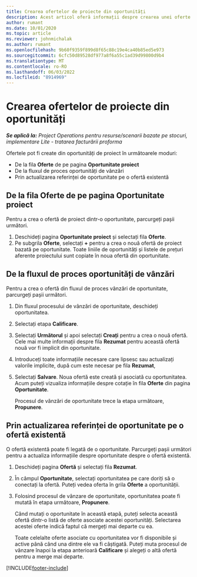 ```yaml
---
title: Crearea ofertelor de proiecte din oportunități
description: Acest articol oferă informații despre crearea unei oferte de proiect dintr-o oportunitate.
author: rumant
ms.date: 10/01/2020
ms.topic: article
ms.reviewer: johnmichalak
ms.author: rumant
ms.openlocfilehash: 9b60f9359f899d8f65c88c19e4ca40b85ed5e973
ms.sourcegitcommit: 6cfc50d89528df977a8f6a55c1ad39d99800d9b4
ms.translationtype: MT
ms.contentlocale: ro-RO
ms.lasthandoff: 06/03/2022
ms.locfileid: "8914969"
---
```

# <a name="create-project-quotes-from-opportunities"></a>Crearea ofertelor de proiecte din oportunități

_**Se aplică la:** Project Operations pentru resurse/scenarii bazate pe stocuri, implementare Lite - tratarea facturării proforma_

Ofertele pot fi create din oportunități de proiect în următoarele moduri:

- De la fila **Oferte** de pe pagina **Oportunitate proiect**
- De la fluxul de proces oportunități de vânzări
- Prin actualizarea referinței de oportunitate pe o ofertă existentă

## <a name="from-the-quotes-tab-of-the-project-opportunity-page"></a>De la fila Oferte de pe pagina Oportunitate proiect

Pentru a crea o ofertă de proiect dintr-o oportunitate, parcurgeți pașii următori.

1. Deschideți pagina **Oportunitate proiect** și selectați fila **Oferte**. 
2. Pe subgrila **Oferte**, selectați **+** pentru a crea o nouă ofertă de proiect bazată pe oportunitate. Toate liniile de oportunități și listele de prețuri aferente proiectului sunt copiate în noua ofertă din oportunitate.

## <a name="from-the-opportunity-sales-process-flow"></a>De la fluxul de proces oportunități de vânzări

Pentru a crea o ofertă din fluxul de proces vânzări de oportunitate, parcurgeți pașii următori.

1. Din fluxul procesului de vânzări de oportunitate, deschideți oportunitatea.
2. Selectați etapa **Calificare**. 
3. Selectați **Următorul** și apoi selectați **Creați** pentru a crea o nouă ofertă. Cele mai multe informații despre fila **Rezumat** pentru această ofertă nouă vor fi implicit din oportunitate. 
4. Introduceți toate informațiile necesare care lipsesc sau actualizați valorile implicite, după cum este necesar pe fila **Rezumat**,
5. Selectați **Salvare**. Noua ofertă este creată și asociată cu oportunitatea. Acum puteți vizualiza informațiile despre cotație în fila **Oferte** din pagina **Oportunitate**. 

   Procesul de vânzări de oportunitate trece la etapa următoare, **Propunere**.


## <a name="by-updating-the-opportunity-reference-on-an-existing-quote"></a>Prin actualizarea referinței de oportunitate pe o ofertă existentă

O ofertă existentă poate fi legată de o oportunitate. Parcurgeți pașii următori pentru a actualiza informațiile despre oportunitate despre o ofertă existentă.

1. Deschideți pagina **Ofertă** și selectați fila **Rezumat**.
2. În câmpul **Oportunitate**, selectați oportunitatea pe care doriți să o conectați la ofertă. Puteți vedea oferta în grila **Oferte** a oportunității. 
3. Folosind procesul de vânzare de oportunitate, oportunitatea poate fi mutată în etapa următoare, **Propunere**. 

   Când mutați o oportunitate în această etapă, puteți selecta această ofertă dintr-o listă de oferte asociate acestei oportunități. Selectarea acestei oferte indică faptul că mergeți mai departe cu ea.

   Toate celelalte oferte asociate cu oportunitatea vor fi disponibile și active până când una dintre ele va fi câștigată. Puteți muta procesul de vânzare înapoi la etapa anterioară **Calificare** și alegeți o altă ofertă pentru a merge mai departe.


[!INCLUDE[footer-include](../includes/footer-banner.md)]